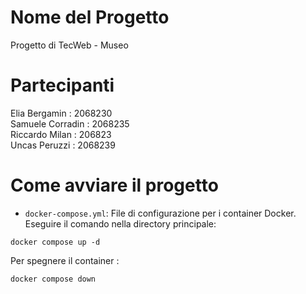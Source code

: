 # Nome del Progetto
Progetto di TecWeb - Museo 

# Partecipanti

Elia Bergamin : 2068230<br>
Samuele Corradin : 2068235<br>
Riccardo Milan : 206823<br>
Uncas Peruzzi : 2068239<br>


# Come avviare il progetto
- `docker-compose.yml`: File di configurazione per i container Docker.
Eseguire il comando nella directory principale: 
```
docker compose up -d
```

Per spegnere il container :

```
docker compose down
```
